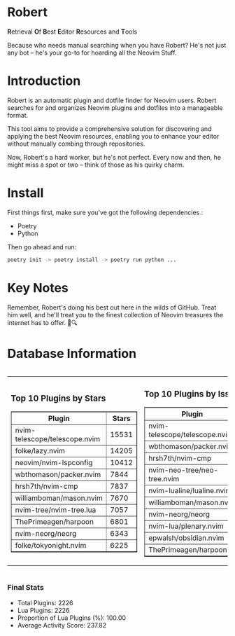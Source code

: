 # Robert

**R**etrieval
**O**f
**B**est
**E**ditor
**R**esources and
**T**ools

Because who needs manual searching when you have Robert?
He's not just any bot – he's your go-to for hoarding all the Neovim Stuff.

# Introduction
Robert is an automatic plugin and dotfile finder for Neovim users. Robert searches for and organizes Neovim plugins and dotfiles into a manageable format.

This tool aims to provide a comprehensive solution for discovering and applying the best Neovim resources, enabling you to enhance your editor without manually combing through repositories.

Now, Robert's a hard worker, but he's not perfect. Every now and then, he might miss a spot or two – think of those as his quirky charm. 

# Install
 First things first, make sure you've got the following dependencies :
  - Poetry 
  - Python 

Then go ahead and run:

```bash
poetry init -> poetry install -> poetry run python ...
```
# Key Notes

Remember, Robert's doing his best out here in the wilds of GitHub. Treat him well, and he'll treat you to the finest collection of Neovim treasures the internet has to offer. 🎩🔍


# Database Information

<div style='display:flex;flex-direction:row;justify-content:space-between;'><table><tr><td><h3>Top 10 Plugins by Stars</h3><table border="1"><tr><th>Plugin</th><th>Stars</th></tr><tr><td>nvim-telescope/telescope.nvim</td><td>15531</td></tr><tr><td>folke/lazy.nvim</td><td>14205</td></tr><tr><td>neovim/nvim-lspconfig</td><td>10412</td></tr><tr><td>wbthomason/packer.nvim</td><td>7844</td></tr><tr><td>hrsh7th/nvim-cmp</td><td>7837</td></tr><tr><td>williamboman/mason.nvim</td><td>7670</td></tr><tr><td>nvim-tree/nvim-tree.lua</td><td>7057</td></tr><tr><td>ThePrimeagen/harpoon</td><td>6801</td></tr><tr><td>nvim-neorg/neorg</td><td>6343</td></tr><tr><td>folke/tokyonight.nvim</td><td>6225</td></tr></table></td><td><h3>Top 10 Plugins by Issues</h3><table border="1"><tr><th>Plugin</th><th>Issues</th></tr><tr><td>nvim-telescope/telescope.nvim</td><td>353</td></tr><tr><td>wbthomason/packer.nvim</td><td>307</td></tr><tr><td>hrsh7th/nvim-cmp</td><td>278</td></tr><tr><td>nvim-neo-tree/neo-tree.nvim</td><td>223</td></tr><tr><td>nvim-lualine/lualine.nvim</td><td>221</td></tr><tr><td>williamboman/mason.nvim</td><td>190</td></tr><tr><td>nvim-neorg/neorg</td><td>177</td></tr><tr><td>nvim-lua/plenary.nvim</td><td>142</td></tr><tr><td>epwalsh/obsidian.nvim</td><td>124</td></tr><tr><td>ThePrimeagen/harpoon</td><td>115</td></tr></table></td><td><h3>Top 10 Plugins by Forks</h3><table border="1"><tr><th>Plugin</th><th>Forks</th></tr><tr><td>neovim/nvim-lspconfig</td><td>2056</td></tr><tr><td>nvim-telescope/telescope.nvim</td><td>825</td></tr><tr><td>nvim-tree/nvim-tree.lua</td><td>605</td></tr><tr><td>nvim-lualine/lualine.nvim</td><td>461</td></tr><tr><td>folke/tokyonight.nvim</td><td>410</td></tr><tr><td>hrsh7th/nvim-cmp</td><td>390</td></tr><tr><td>ThePrimeagen/harpoon</td><td>366</td></tr><tr><td>folke/lazy.nvim</td><td>342</td></tr><tr><td>jackMort/ChatGPT.nvim</td><td>310</td></tr><tr><td>nvimdev/lspsaga.nvim</td><td>286</td></tr></table></td></tr></table></div>

### Final Stats
- Total Plugins: 2226
- Lua Plugins: 2226
- Proportion of Lua Plugins (%): 100.00
- Average Activity Score: 237.82
